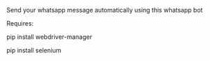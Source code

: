 Send your whatsapp message automatically using this whatsapp bot

Requires:

pip install webdriver-manager

pip install selenium